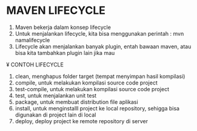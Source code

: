 # MAVEN LIFECYCLE

1. Maven bekerja dalam konsep lifecycle
2. Untuk menjalankan lifecycle, kita bisa menggunakan perintah : mvn namalifecycle
3. Lifecycle akan menjalankan banyak plugin, entah bawaan maven, atau bisa kita tambahkan plugin lain jika mau


¥ CONTOH LIFECYCLE
1. clean, menghapus folder target (tempat menyimpan hasil kompilasi)
2. compile, untuk melakukan kompilasi source code project
3. test-compile, untuk melakukan kompilasi source code project
4. test, untuk menjalankan unit test
5. package, untuk membuat distribution file aplikasi
6. install, untuk menginstalll project ke local repository, sehigga bisa digunakan di project lain di local
7. deploy,  deploy project ke remote repository di server
